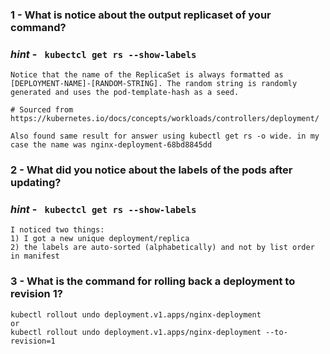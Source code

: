 ### 1 - What is notice about the output replicaset of your command?
### *hint* - ``` kubectcl get rs --show-labels```

```
Notice that the name of the ReplicaSet is always formatted as [DEPLOYMENT-NAME]-[RANDOM-STRING]. The random string is randomly generated and uses the pod-template-hash as a seed.

# Sourced from https://kubernetes.io/docs/concepts/workloads/controllers/deployment/

Also found same result for answer using kubectl get rs -o wide. in my case the name was nginx-deployment-68bd8845dd
```

### 2 - What did you notice about the labels of the pods after updating?
### *hint* - ``` kubectcl get rs --show-labels```

```
I noticed two things:
1) I got a new unique deployment/replica
2) the labels are auto-sorted (alphabetically) and not by list order in manifest
```

### 3 - What is the command for rolling back a deployment to revision 1?

```
kubectl rollout undo deployment.v1.apps/nginx-deployment
or
kubectl rollout undo deployment.v1.apps/nginx-deployment --to-revision=1

```

